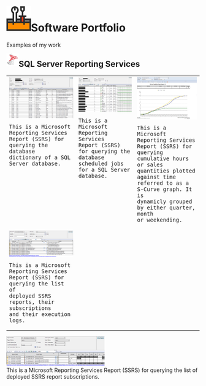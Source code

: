 <img align="left" src="Images/ReadMe/Logo.png" width="64px" >

# Software Portfolio
Examples of my work

<img align="left" src="Images/ReadMe/ssrs.png" width="32px" >

## SQL Server Reporting Services
<table style="width:100%">
  <tr valign="top">
  <td>
<kbd> 
<img src="Images/ReadMe/ssrsdatadictionary.png" align="top" width="256px" title="T-SQL (Transact-Structured Query Language)"/>
<br>
 <p>
    This is a Microsoft Reporting Services 
    <br>
    Report (SSRS) for querying the database 
    <br>
    dictionary of a SQL Server database.
    </p>
</kbd>
  </td>
  <td>
<kbd> 
<img src="Images/ReadMe/ssrsscheduledjobs.png" align="top" width="256px" title="T-SQL (Transact-Structured Query Language)" />
 <p>
    This is a Microsoft Reporting Services 
    <br>
    Report (SSRS) for querying the database 
    <br>
    scheduled jobs for a SQL Server database.
    </p>
</kbd>
  </td>
  <td>
<kbd> 
<img src="Images/ReadMe/ssrsscurve.png" align="top" width="256px" title="T-SQL (Transact-Structured Query Language)" />
 <p>
    This is a Microsoft Reporting Services 
    <br>
    Report (SSRS) for querying cumulative hours 
    <br>
    or sales quantities plotted against time 
    <br>
    referred to as a S-Curve graph. It is 
    <br>
    dynamicly grouped by either quarter, month 
    <br>
    or weekending.
    </p>
</kbd>
  </td>
  </tr>
  <tr>
    <td>
<kbd> 
<img src="Images/ReadMe/ssrsreportlisting.png" align="top" width="256px" title="T-SQL (Transact-Structured Query Language)" />
 <p>
    This is a Microsoft Reporting Services 
    <br>
    Report (SSRS) for querying the list of 
    <br>
    deployed SSRS reports, their subscriptions 
    <br>
    and their execution logs. 
    </p>
</kbd>
  </td>
  
  </tr>
</table>


<img src="Images/ReadMe/ssrsreportsubscriptions.png" width="256px" title="T-SQL (Transact-Structured Query Language)" />
<br> This is a Microsoft Reporting Services Report (SSRS) for querying the list of deployed SSRS report subscriptions.
</kbd>

